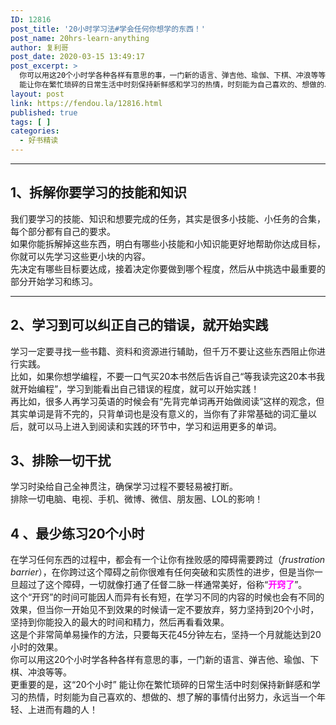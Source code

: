```yaml
---
ID: 12816
post_title: '20小时学习法#学会任何你想学的东西！'
post_name: 20hrs-learn-anything
author: 复利哥
post_date: 2020-03-15 13:49:17
post_excerpt: >
  你可以用这20个小时学各种各样有意思的事，一门新的语言、弹吉他、瑜伽、下棋、冲浪等等。更重要的是，这“20个小时”
  能让你在繁忙琐碎的日常生活中时刻保持新鲜感和学习的热情，时刻能为自己喜欢的、想做的、想了解的事情付出努力，永远当一个年轻、上进而有趣的人！
layout: post
link: https://fendou.la/12816.html
published: true
tags: [ ]
categories:
  - 好书精读
---
```

<div style="text-align: left;">

<hr />

<h2>1、拆解你要学习的技能和知识</h2>
<div>我们要学习的技能、知识和想要完成的任务，其实是很多小技能、小任务的合集，每个部分都有自己的要求。</div>
<div>如果你能拆解掉这些东西，明白有哪些小技能和小知识能更好地帮助你达成目标，你就可以先学习这些更小块的内容。</div>
<div>先决定有哪些目标要达成，接着决定你要做到哪个程度，然后从中挑选中最重要的部分开始学习和练习。</div>

<hr />

<h2>2、学习到可以纠正自己的错误，就开始实践</h2>
</div>
<div style="text-align: left;">
<div>学习一定要寻找一些书籍、资料和资源进行辅助，但千万不要让这些东西阻止你进行实践。</div>
<div>比如，如果你想学编程，不要一口气买20本书然后告诉自己“等我读完这20本书我就开始编程”，学习到能看出自己错误的程度，就可以开始实践！</div>
<div></div>
<div>再比如，很多人再学习英语的时候会有“先背完单词再开始做阅读”这样的观念，但其实单词是背不完的，只背单词也是没有意义的，当你有了非常基础的词汇量以后，就可以马上进入到阅读和实践的环节中，学习和运用更多的单词。</div>
<h2>3、排除一切干扰</h2>
<div></div>
<div>学习时染给自己全神贯注，确保学习过程不要轻易被打断。</div>
<div>排除一切电脑、电视、手机、微博、微信、朋友圈、LOL的影响！</div>
<div></div>
<h2>4 、最少练习20个小时</h2>
<div>在学习任何东西的过程中，都会有一个让你有挫败感的障碍需要跨过（<em>frustration barrier</em>），在你跨过这个障碍之前你很难有任何突破和实质性的进步，但是当你一旦超过了这个障碍，一切就像打通了任督二脉一样通常美好，俗称“<span style="color: #ff00ff;"><strong>开窍了</strong></span>”。</div>
<div></div>
<div>这个“开窍”的时间可能因人而异有长有短，在学习不同的内容的时候也会有不同的效果，但当你一开始见不到效果的时候请一定不要放弃，努力坚持到20个小时，坚持到你能投入的最大的时间和精力，然后再看看效果。</div>
<div></div>
<div>这是个非常简单易操作的方法，只要每天花45分钟左右，坚持一个月就能达到20小时的效果。</div>
<div>你可以用这20个小时学各种各样有意思的事，一门新的语言、弹吉他、瑜伽、下棋、冲浪等等。</div>
<div>更重要的是，这“20个小时” 能让你在繁忙琐碎的日常生活中时刻保持新鲜感和学习的热情，时刻能为自己喜欢的、想做的、想了解的事情付出努力，永远当一个年轻、上进而有趣的人！</div>
</div>